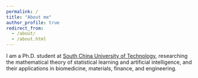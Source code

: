 ```yaml
---
permalink: /
title: "About me"
author_profile: true
redirect_from: 
  - /about/
  - /about.html
---
```


I am a Ph.D. student at [South China University of Technology](https://www.scut.edu.cn), researching the mathematical theory of statistical learning and artificial intelligence, and their applications in biomedicine, materials, finance, and engineering.
